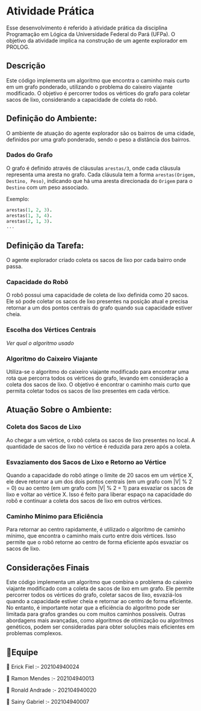 # Atividade Prática

Esse desenvolvimento é referido à atividade prática da disciplina Programação em Lógica da Universidade Federal do Pará (UFPa). O objetivo da atividade implica na construção de um agente explorador em PROLOG.

## Descrição

Este código implementa um algoritmo que encontra o caminho mais curto em um grafo ponderado, utilizando o problema do caixeiro viajante modificado. O objetivo é percorrer todos os vértices do grafo para coletar sacos de lixo, considerando a capacidade de coleta do robô.

## Definição do Ambiente:

O ambiente de atuação do agente explorador são os bairros de uma cidade, definidos por uma grafo ponderado, sendo o peso a distância dos bairros. 

### Dados do Grafo

O grafo é definido através de cláusulas `arestas/3`, onde cada cláusula representa uma aresta no grafo. Cada cláusula tem a forma `arestas(Origem, Destino, Peso)`, indicando que há uma aresta direcionada do `Origem` para o `Destino` com um peso associado.

Exemplo:

```prolog
arestas(1, 2, 3).
arestas(1, 3, 4).
arestas(2, 1, 3).
...
```

## Definição da Tarefa:

O agente explorador criado coleta os sacos de lixo por cada bairro onde passa.   

### Capacidade do Robô

O robô possui uma capacidade de coleta de lixo definida como 20 sacos. Ele só pode coletar os sacos de lixo presentes na posição atual e precisa retornar a um dos pontos centrais do grafo quando sua capacidade estiver cheia.

### Escolha dos Vértices Centrais

*Ver qual o algoritmo usado*

### Algoritmo do Caixeiro Viajante

Utiliza-se o algoritmo do caixeiro viajante modificado para encontrar uma rota que percorra todos os vértices do grafo, levando em consideração a coleta dos sacos de lixo. O objetivo é encontrar o caminho mais curto que permita coletar todos os sacos de lixo presentes em cada vértice.

## Atuação Sobre o Ambiente:

### Coleta dos Sacos de Lixo

Ao chegar a um vértice, o robô coleta os sacos de lixo presentes no local. A quantidade de sacos de lixo no vértice é reduzida para zero após a coleta.

### Esvaziamento dos Sacos de Lixo e Retorno ao Vértice

Quando a capacidade do robô atinge o limite de 20 sacos em um vértice X, ele deve retornar a um dos dois pontos centrais (em um grafo com |V| % 2 = 0) ou ao centro (em um grafo com |V| % 2 = 1) para esvaziar os sacos de lixo e voltar ao vértice X. Isso é feito para liberar espaço na capacidade do robô e continuar a coleta dos sacos de lixo em outros vértices.

### Caminho Mínimo para Eficiência

Para retornar ao centro rapidamente, é utilizado o algoritmo de caminho mínimo, que encontra o caminho mais curto entre dois vértices. Isso permite que o robô retorne ao centro de forma eficiente após esvaziar os sacos de lixo.

## Considerações Finais

Este código implementa um algoritmo que combina o problema do caixeiro viajante modificado com a coleta de sacos de lixo em um grafo. Ele permite percorrer todos os vértices do grafo, coletar sacos de lixo, esvaziá-los quando a capacidade estiver cheia e retornar ao centro de forma eficiente. No entanto, é importante notar que a eficiência do algoritmo pode ser limitada para grafos grandes ou com muitos caminhos possíveis. Outras abordagens mais avançadas, como algoritmos de otimização ou algoritmos genéticos, podem ser consideradas para obter soluções mais eficientes em problemas complexos.

## 👥Equipe

👤 Erick Fiel :-     202104940024

👤 Ramon Mendes :-   202104940013

👤 Ronald Andrade :- 202104940020

👤 Sainy Gabriel :-  202104940007
